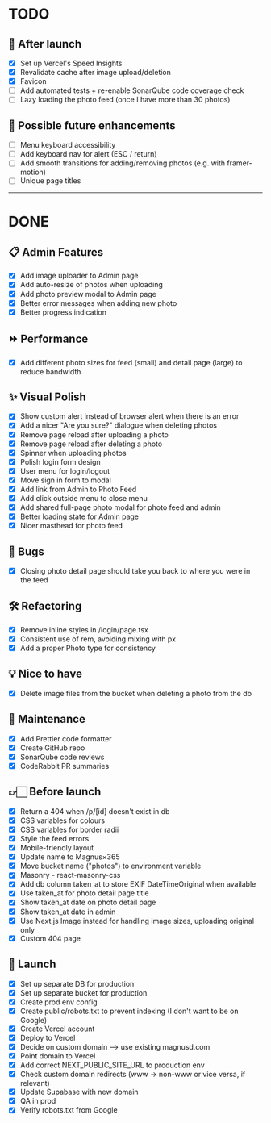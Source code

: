 # TODO

## 🧹 After launch

- [x] Set up Vercel's Speed Insights
- [x] Revalidate cache after image upload/deletion
- [x] Favicon
- [ ] Add automated tests + re-enable SonarQube code coverage check
- [ ] Lazy loading the photo feed (once I have more than 30 photos)

## 🔮 Possible future enhancements

- [ ] Menu keyboard accessibility
- [ ] Add keyboard nav for alert (ESC / return)
- [ ] Add smooth transitions for adding/removing photos (e.g. with framer-motion)
- [ ] Unique page titles

---

# DONE

## 📋 Admin Features

- [x] Add image uploader to Admin page
- [x] Add auto-resize of photos when uploading
- [x] Add photo preview modal to Admin page
- [x] Better error messages when adding new photo
- [x] Better progress indication

## ⏩ Performance

- [x] Add different photo sizes for feed (small) and detail page (large) to reduce bandwidth

## ✨ Visual Polish

- [x] Show custom alert instead of browser alert when there is an error
- [x] Add a nicer "Are you sure?" dialogue when deleting photos
- [x] Remove page reload after uploading a photo
- [x] Remove page reload after deleting a photo
- [x] Spinner when uploading photos
- [x] Polish login form design
- [x] User menu for login/logout
- [x] Move sign in form to modal
- [x] Add link from Admin to Photo Feed
- [x] Add click outside menu to close menu
- [x] Add shared full-page photo modal for photo feed and admin
- [x] Better loading state for Admin page
- [x] Nicer masthead for photo feed

## 🐛 Bugs

- [x] Closing photo detail page should take you back to where you were in the feed

## 🛠 Refactoring

- [x] Remove inline styles in /login/page.tsx
- [x] Consistent use of rem, avoiding mixing with px
- [x] Add a proper Photo type for consistency

## 💡 Nice to have

- [x] Delete image files from the bucket when deleting a photo from the db

## 🧹 Maintenance

- [x] Add Prettier code formatter
- [x] Create GitHub repo
- [x] SonarQube code reviews
- [x] CodeRabbit PR summaries

## 👉🏻 Before launch

- [x] Return a 404 when /p/[id] doesn't exist in db
- [x] CSS variables for colours
- [x] CSS variables for border radii
- [x] Style the feed errors
- [x] Mobile-friendly layout
- [x] Update name to Magnus×365
- [x] Move bucket name ("photos") to environment variable
- [x] Masonry - react-masonry-css
- [x] Add db column taken_at to store EXIF DateTimeOriginal when available
- [x] Use taken_at for photo detail page title
- [x] Show taken_at date on photo detail page
- [x] Show taken_at date in admin
- [x] Use Next.js Image instead for handling image sizes, uploading original only
- [x] Custom 404 page

## 🚀 Launch

- [x] Set up separate DB for production
- [x] Set up separate bucket for production
- [x] Create prod env config
- [x] Create public/robots.txt to prevent indexing (I don't want to be on Google)
- [x] Create Vercel account
- [x] Deploy to Vercel
- [x] Decide on custom domain --> use existing magnusd.com
- [x] Point domain to Vercel
- [x] Add correct NEXT_PUBLIC_SITE_URL to production env
- [x] Check custom domain redirects (www → non-www or vice versa, if relevant)
- [x] Update Supabase with new domain
- [x] QA in prod
- [x] Verify robots.txt from Google
